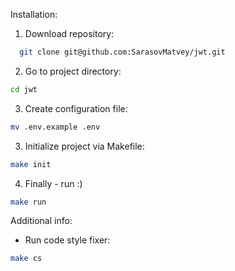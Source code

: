 Installation:

1. Download repository:
``` bash
  git clone git@github.com:SarasovMatvey/jwt.git
```

2. Go to project directory:
``` bash
cd jwt
```

3. Create configuration file:
``` bash
mv .env.example .env
```

3. Initialize project via Makefile:
``` bash
make init
```

4. Finally - run :)
``` bash
make run
```

Additional info:

- Run code style fixer:
``` bash
make cs
```